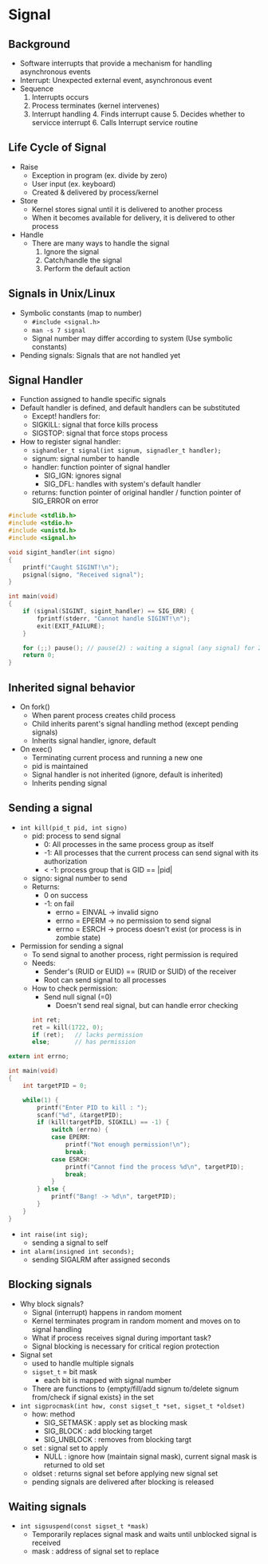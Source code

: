 # Signal

## Background
- Software interrupts that provide a mechanism for handling asynchronous events 
- Interrupt: Unexpected external event, asynchronous event
- Sequence
    1. Interrupts occurs
    2. Process terminates (kernel intervenes)
    3. Interrupt handling
        4. Finds interrupt cause
        5. Decides whether to servicce interrupt
        6. Calls Interrupt service routine

## Life Cycle of Signal
- Raise
    - Exception in program (ex. divide by zero)
    - User input (ex. keyboard)
    - Created & delivered by process/kernel
- Store
    - Kernel stores signal until it is delivered to another process
    - When it becomes available for delivery, it is delivered to other process
- Handle
    - There are many ways to handle the signal
        1. Ignore the signal
        2. Catch/handle the signal
        3. Perform the default action

## Signals in Unix/Linux
- Symbolic constants (map to number)
    - `#include <signal.h>`
    - `man -s 7 signal`
    - Signal number may differ according to system (Use symbolic constants)
- Pending signals: Signals that are not handled yet

## Signal Handler
- Function assigned to handle specific signals
- Default handler is defined, and default handlers can be substituted
    - Except! handlers for:
    - SIGKILL: signal that force kills process
    - SIGSTOP: signal that force stops process 
- How to register signal handler:
    - `sighandler_t signal(int signum, signadler_t handler);`
    - signum: signal number to handle
    - handler: function pointer of signal handler
        - SIG_IGN: ignores signal
        - SIG_DFL: handles with system's default handler
    - returns: function pointer of original handler / function pointer of SIG_ERROR on error

```c
#include <stdlib.h>
#include <stdio.h>
#include <unistd.h>
#include <signal.h>

void sigint_handler(int signo)
{
    printf("Caught SIGINT!\n");
    psignal(signo, "Received signal");
}

int main(void)
{
    if (signal(SIGINT, sigint_handler) == SIG_ERR) {
        fprintf(stderr, "Cannot handle SIGINT!\n");
        exit(EXIT_FAILURE);
    }

    for (;;) pause(); // pause(2) : waiting a signal (any signal) for 2 seconds
    return 0;
}
```

## Inherited signal behavior
- On fork() 
    - When parent process creates child process
    - Child inherits parent's signal handling method (except pending signals)
    - Inherits signal handler, ignore, default
- On exec()
    - Terminating current process and running a new one
    - pid is maintained
    - Signal handler is not inherited (ignore, default is inherited)
    - Inherits pending signal

## Sending a signal
- `int kill(pid_t pid, int signo)`
    - pid: process to send signal
        - 0: All processes in the same process group as itself
        - -1: All processes that the current process can send signal with its authorization
        - < -1: process group that is GID == |pid|
    - signo: signal number to send
    - Returns:
        - 0 on success
        - -1: on fail
            - errno = EINVAL -> invalid signo
            - errno = EPERM -> no permission to send signal
            - errno = ESRCH -> process doesn't exist (or process is in zombie state)
- Permission for sending a signal
    - To send signal to another process, right permission is required
    - Needs:
        - Sender's (RUID or EUID) == (RUID or SUID) of the receiver
        - Root can send signal to all processes
    - How to check permission:
        - Send null signal (=0)
            - Doesn't send real signal, but can handle error checking
        ```c
        int ret;
        ret = kill(1722, 0);
        if (ret);   // lacks permission
        else;       // has permission
        ```
```c
extern int errno;

int main(void)
{
    int targetPID = 0;

    while(1) {
        printf("Enter PID to kill : ");
        scanf("%d", &targetPID);
        if (kill(targetPID, SIGKILL) == -1) {
            switch (errno) {
            case EPERM:
                printf("Not enough permission!\n");
                break;
            case ESRCH:
                printf("Cannot find the process %d\n", targetPID);
                break;
            }
        } else {
            printf("Bang! -> %d\n", targetPID);
        }
    }
}
```
- `int raise(int sig);`
    - sending a signal to self
- `int alarm(insigned int seconds);`
    - sending SIGALRM after assigned seconds 

## Blocking signals
- Why block signals?
    - Signal (interrupt) happens in random moment
    - Kernel terminates program in random moment and moves on to signal handling
    - What if process receives signal during important task?
    - Signal blocking is necessary for critical region protection
- Signal set
    - used to handle multiple signals
    - `sigset_t` = bit mask
        - each bit is mapped with signal number
    - There are functions to {empty/fill/add signum to/delete signum from/check if signal exists} in the set 
- `int sigprocmask(int how, const sigset_t *set, sigset_t *oldset)`
    - how: method
        - SIG_SETMASK : apply set as blocking mask
        - SIG_BLOCK : add blocking target
        - SIG_UNBLOCK : removes from blocking targt
    - set : signal set to apply
        - NULL : ignore how (maintain signal mask), current signal mask is returned to old set
    - oldset : returns signal set before applying new signal set
    - pending signals are delivered after blocking is released

## Waiting signals
- `int sigsuspend(const sigset_t *mask)`
    - Temporarily replaces signal mask and waits until unblocked signal is received
    - mask : address of signal set to replace